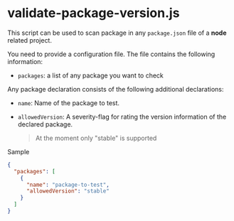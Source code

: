 # validate-package-version.js

This script can be used to scan package in any `package.json` file of a **node** related project.

You need to provide a configuration file. The file contains the following information:

- `packages`: a list of any package you want to check

Any package declaration consists of the following additional declarations:

- `name`: Name of the package to test.
- `allowedVersion`: A severity-flag for rating the version information of the declared package.

  > At the moment only "stable" is supported

Sample

```json
{
  "packages": [
    {
      "name": "package-to-test",
      "allowedVersion": "stable"
    }
  ]
}
```
